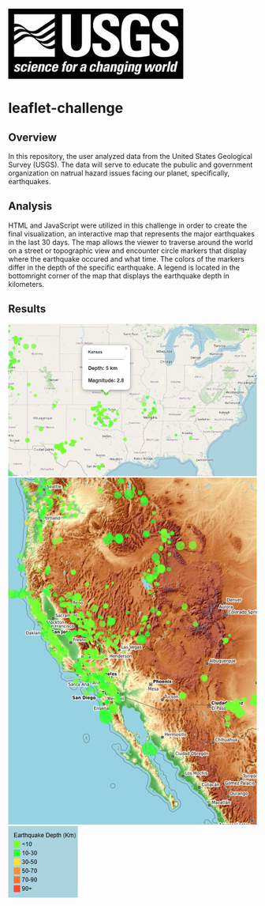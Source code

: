 ![](Images/header.jpg)
# leaflet-challenge

## Overview

In this repository, the user analyzed data from the United States Geological Survey (USGS). The data will serve to educate the pubulic and government organization on natrual hazard issues facing our planet, specifically, earthquakes.

## Analysis
HTML and JavaScript were utilized in this challenge in order to create the final visualization, an interactive map that represents the major earthquakes in the last 30 days. The map allows the viewer to traverse around the world on a street or topographic view and encounter circle markers that display where the earthquake occured and what time. The colors of the markers differ in the depth of the specific earthquake. A legend is located in the bottomright corner of the map that displays the earthquake depth in kilometers. 

## Results
![](Images/new_marker.png)
![](Images/topo_view.png)
![](Images/legend.png)

